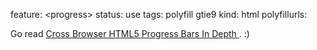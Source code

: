 feature: &lt;progress>
status: use
tags: polyfill gtie9
kind: html
polyfillurls:

Go read [Cross Browser HTML5 Progress Bars In Depth
](http://www.useragentman.com/blog/2012/01/03/cross-browser-html5-progress-bars-in-depth/). :)
